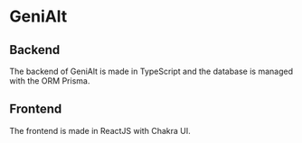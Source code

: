# GeniAlt

## Backend

The backend of GeniAlt is made in TypeScript and the database is managed with the ORM Prisma.

## Frontend

The frontend is made in ReactJS with Chakra UI.
